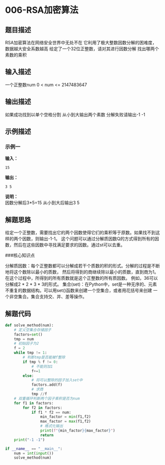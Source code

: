 # 006-RSA加密算法

## 题目描述

RSA加密算法在网络安全世界中无处不在
它利用了极大整数因数分解的困难度，数据越大安全系数越高
给定了一个32位正整数，请对其进行因数分解
找出哪两个素数的乘积

## 输入描述

一个正整数num
0 < num <= 2147483647

## 输出描述

如果成功找到以单个空格分割
从小到大输出两个素数
分解失败请输出-1 -1

## 示例描述

### 示例一

**输入：**
```shell
15
```

**输出：**
```shell
3 5
```

**说明：**  
因数分解后3*5=15
从小到大后输出3 5

## 解题思路

给定一个正整数，需要找出它的两个因数使得它们的乘积等于原数。如果找不到这样的两个因数，则输出-1-1。
这个问题可以通过分解质因数Q的方式得到所有的因数，然后在这些因数中寻找满足要求的因数。通过st可以去重。

###核心知识点

分解质因数：每个正整数都可以分解成若干个质数的积的形式。分解的过程是不断地将这个数除以最小的质数，
然后将得到的商继续除以最小的质数，直到商为1。在这个过程中，所得到的所有质数就是这个正整数的所有质因数。
例如，36可以分解成2 * 2 * 3 * 3的形式。
集合(set)：在Python中，set是一种无序的、元素不重复的数据结构。可以用set()函数来创建一个空集合，或者用花括号来创建
一个非空集合。集合支持交、并、差等操作。

## 解题代码

```python
def solve_method(num):
    # 定义空集合存储因子
    factors=set()
    tmp = num
    # 初始因子为2
    f = 2
    while tmp != 1:
        # 判断tmp是否能被f整除
        if tmp % f != 0:
            # 不能则加1
            f+=1
        else:
            # 将可以整除的因子加入set中
            factors.add(f)
            # 求商
            tmp //f
    # 双重循环判断两个因子乘积是否为num
    for f1 in factors:
        for f2 in factors:
            if f1 * f2 == num:
                min_factor = min(f1,f2)
                max_factor = max(f1,f2)
                # 格式化输出
                print(f"{min_factor}{max_factor}")
                return
    print("-1 -1")

if __name__ == "__main__":
    num = int(input())
    solve_method(num)
```

